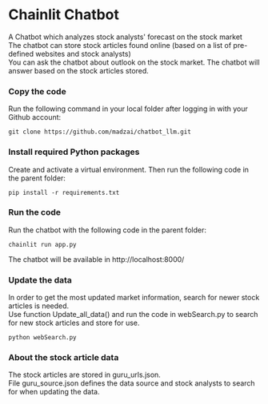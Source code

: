 # Chainlit Chatbot 
A Chatbot which analyzes stock analysts' forecast on the stock market
<br/>
The chatbot can store stock articles found online (based on a list of pre-defined websites and stock analysts)
<br/>
You can ask the chatbot about outlook on the stock market. The chatbot will answer based on the stock articles stored.


### Copy the code
Run the following command in your local folder after logging in with your Github account:
```
git clone https://github.com/madzai/chatbot_llm.git
```

### Install required Python packages
Create and activate a virtual environment. Then run the following code in the parent folder:
```
pip install -r requirements.txt
```

### Run the code
Run the chatbot with the following code in the parent folder:
```
chainlit run app.py
```
The chatbot will be available in http://localhost:8000/

### Update the data
In order to get the most updated market information, search for newer stock articles is needed.
<br />
Use function Update_all_data() and run the code in webSearch.py to search for new stock articles and store for use.
```
python webSearch.py
```

### About the stock article data
The stock articles are stored in guru_urls.json. 
<br />
File guru_source.json defines the data source and stock analysts to search for when updating the data.
<br />
